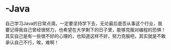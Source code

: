 # -Java
自己学习Java的日常点滴，一定要坚持学下去，无论最后是否从事这个行业，我要记得我自己曾经很努力，也希望在大学剩下的日子里，能够克服对编程的恐惧！
其实自己是有一些很不好的心理的，也知道这样不好，努力克服吧，其实就是不敢承认自己不行，唉，难啊！
